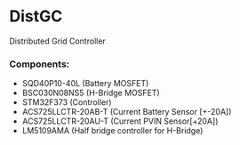 # DistGC
Distributed Grid Controller

### Components:
* SQD40P10-40L (Battery MOSFET)
* BSC030N08NS5 (H-Bridge MOSFET)
* STM32F373 (Controller)
* ACS725LLCTR-20AB-T (Current Battery Sensor [+-20A])
* ACS725LLCTR-20AU-T (Current PVIN Sensor[+20A])
* LM5109AMA (Half bridge controller for H-Bridge)
